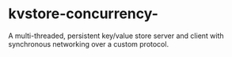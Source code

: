 # kvstore-concurrency-
A multi-threaded, persistent key/value store server and client with synchronous networking over a custom protocol.
